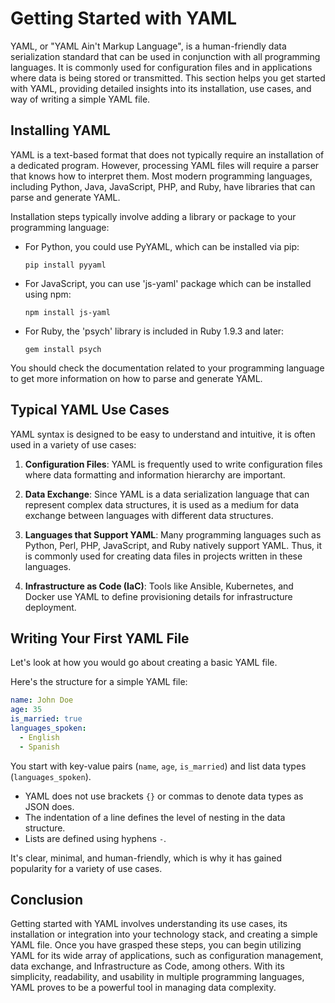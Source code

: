 # Getting Started with YAML

YAML, or "YAML Ain't Markup Language", is a human-friendly data serialization standard that can be used in conjunction with all programming languages. It is commonly used for configuration files and in applications where data is being stored or transmitted. This section helps you get started with YAML, providing detailed insights into its installation, use cases, and way of writing a simple YAML file.

## Installing YAML

YAML is a text-based format that does not typically require an installation of a dedicated program. However, processing YAML files will require a parser that knows how to interpret them. Most modern programming languages, including Python, Java, JavaScript, PHP, and Ruby, have libraries that can parse and generate YAML.

Installation steps typically involve adding a library or package to your programming language:

- For Python, you could use PyYAML, which can be installed via pip:
  ```shell
  pip install pyyaml
  ```
  
- For JavaScript, you can use 'js-yaml' package which can be installed using npm:
  ```shell
  npm install js-yaml
  ```

- For Ruby, the 'psych' library is included in Ruby 1.9.3 and later:
  ```shell
  gem install psych
  ```

You should check the documentation related to your programming language to get more information on how to parse and generate YAML.

## Typical YAML Use Cases

YAML syntax is designed to be easy to understand and intuitive, it is often used in a variety of use cases:

1. **Configuration Files**: YAML is frequently used to write configuration files where data formatting and information hierarchy are important.

2. **Data Exchange**: Since YAML is a data serialization language that can represent complex data structures, it is used as a medium for data exchange between languages with different data structures.

3. **Languages that Support YAML**: Many programming languages such as Python, Perl, PHP, JavaScript, and Ruby natively support YAML. Thus, it is commonly used for creating data files in projects written in these languages.

4. **Infrastructure as Code (IaC)**: Tools like Ansible, Kubernetes, and Docker use YAML to define provisioning details for infrastructure deployment.

## Writing Your First YAML File

Let's look at how you would go about creating a basic YAML file.

Here's the structure for a simple YAML file:

```yaml
name: John Doe
age: 35
is_married: true
languages_spoken:
  - English
  - Spanish
```

You start with key-value pairs (`name`, `age`, `is_married`) and list data types (`languages_spoken`). 

- YAML does not use brackets `{}` or commas to denote data types as JSON does.
- The indentation of a line defines the level of nesting in the data structure.
- Lists are defined using hyphens `-`.

It's clear, minimal, and human-friendly, which is why it has gained popularity for a variety of use cases.

## Conclusion

Getting started with YAML involves understanding its use cases, its installation or integration into your technology stack, and creating a simple YAML file. Once you have grasped these steps, you can begin utilizing YAML for its wide array of applications, such as configuration management, data exchange, and Infrastructure as Code, among others. With its simplicity, readability, and usability in multiple programming languages, YAML proves to be a powerful tool in managing data complexity.